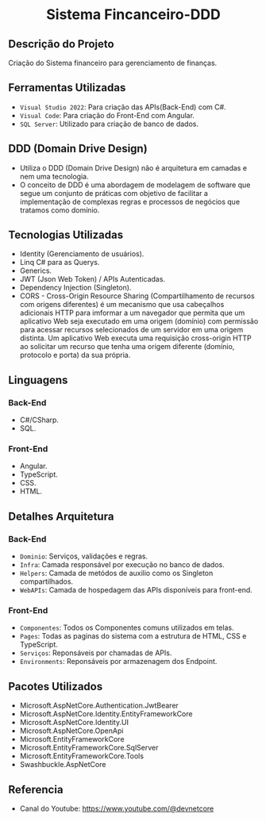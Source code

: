 <h1 align="center"> Sistema Fincanceiro-DDD</h1>

<h2 align="left"> Descrição do Projeto </h2>

Criação do Sistema financeiro para gerenciamento de finanças.

<h2 align="left"> Ferramentas Utilizadas </h2>

- `Visual Studio 2022`: Para criação das APIs(Back-End) com C#. 
- `Visual Code`: Para criação do Front-End com Angular.
- `SQL Server`: Utilizado para criação de banco de dados.

<h2 align="left"> DDD (Domain Drive Design) </h2>

- Utiliza o DDD (Domain Drive Design) não é arquitetura em camadas e nem uma tecnologia.
- O conceito de DDD é uma abordagem de modelagem de software que segue um conjunto de práticas com objetivo de facilitar a implementação de complexas regras e processos de negócios que tratamos como domínio.

<h2 align="left"> Tecnologias Utilizadas </h2>

- Identity (Gerenciamento de usuários).
- Linq C# para as Querys.
- Generics.
- JWT (Json Web Token) / APIs Autenticadas.
- Dependency Injection (Singleton).
- CORS - Cross-Origin Resource Sharing (Compartilhamento de recursos com origens diferentes) é um mecanismo que usa cabeçalhos adicionais HTTP para imformar a um navegador que permita que um aplicativo Web seja executado em uma origem (domínio) com permissão para acessar recursos selecionados de um servidor em uma origem distinta. Um aplicativo Web executa uma requisição cross-origin HTTP ao solicitar um recurso que tenha uma origem diferente (domínio, protocolo e porta) da sua própria.

<h2 align="left"> Linguagens </h2>
<h3 align="left"> Back-End </h3>

- C#/CSharp.
- SQL.

<h3 align="left"> Front-End </h3>

- Angular.
- TypeScript.
- CSS.
- HTML.

<h2 align="left"> Detalhes Arquitetura</h2>
<h3 align="left"> Back-End </h3>

- `Dominio`: Serviços, validações e regras.
- `Infra`: Camada responsável por execução no banco de dados.
- `Helpers`: Camada de metódos de auxilio como os Singleton compartilhados.
- `WebAPIs`: Camada de hospedagem das APIs disponíveis para front-end.

<h3 align="left"> Front-End </h3>

- `Componentes`: Todos os Componentes comuns utilizados em telas.
- `Pages`: Todas as paginas do sistema com a estrutura de HTML, CSS e TypeScript.
- `Serviços`: Reponsáveis por chamadas de APIs.
- `Environments`: Reponsáveis por armazenagem dos Endpoint.

<h2 align="left"> Pacotes Utilizados </h2>

- Microsoft.AspNetCore.Authentication.JwtBearer
- Microsoft.AspNetCore.Identity.EntityFrameworkCore
- Microsoft.AspNetCore.Identity.UI
- Microsoft.AspNetCore.OpenApi
- Microsoft.EntityFrameworkCore
- Microsoft.EntityFrameworkCore.SqlServer
- Microsoft.EntityFrameworkCore.Tools
- Swashbuckle.AspNetCore

<h2 align="left"> Referencia </h2>

- Canal do Youtube: https://www.youtube.com/@devnetcore
